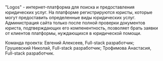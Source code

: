 "Logos" -  интернет-платформа для поиска и предоставления юридических услуг.
На платформе регистрируются юристы, которые могут предоставить определенные виды юридических услуг. 
Администрация сайта только после полной проверки документов юриста, подтверждающих его компенентность, позволяет брать заявки от клиентов платформы, нуждающихся в юридической помощи.

Команда проекта: 
Евгений Алексеев, Full-stack разработчик;
Грушевский Николай, Full-stack разработчик;
Трофимова Анастасия, Full-stack разработчик.
